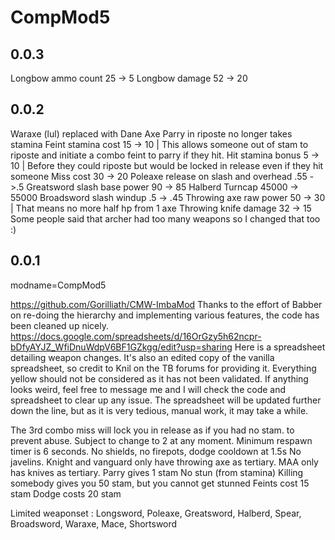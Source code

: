 # CompMod5

## 0.0.3
Longbow ammo count 25 -> 5
Longbow damage 52 -> 20


## 0.0.2
Waraxe (lul) replaced with Dane Axe
Parry in riposte no longer takes stamina
Feint stamina cost 15 -> 10  | This allows someone out of stam to riposte and initiate a combo feint to parry if they hit.
Hit stamina bonus 5 -> 10    | Before they could riposte but would be locked in release even if they hit someone
Miss cost 30 -> 20
Poleaxe release on slash and overhead .55 ->.5
Greatsword slash base power 90 -> 85
Halberd Turncap 45000 -> 55000
Broadsword slash windup .5 -> .45 
Throwing axe raw power 50 -> 30 | That means no more half hp from 1 axe
Throwing knife damage 32 -> 15
Some people said that archer had too many weapons so I changed that too :)

## 0.0.1
modname=CompMod5

https://github.com/Gorilliath/CMW-ImbaMod
Thanks to the effort of Babber on re-doing the hierarchy and implementing various features, 
the code has been cleaned up nicely.
https://docs.google.com/spreadsheets/d/16OrGzy5h62ncpr-bDfyAYJZ_WfiDnuWdpV6BF1GZkgg/edit?usp=sharing
Here is a spreadsheet detailing weapon changes. It's also an edited copy of the vanilla spreadsheet, so credit to Knil on the TB forums for providing it.
Everything yellow should not be considered as it has not been validated. If anything looks weird, feel free to message me and I will check the code and spreadsheet to clear up any issue.
The spreadsheet will be updated further down the line, but as it is very tedious, manual work, it may take a while.


The 3rd combo miss will lock you in release as if you had no stam. to prevent abuse. Subject to change to 2 at any moment.
Minimum respawn timer is 6 seconds.
No shields, no firepots, dodge cooldown at 1.5s
No javelins.
Knight and vanguard only have throwing axe as tertiary.
MAA only has knives as tertiary.
Parry gives 1 stam
No stun (from stamina)
Killing somebody gives you 50 stam, but you cannot get stunned
Feints cost 15 stam
Dodge costs 20 stam

Limited weaponset :
Longsword, Poleaxe, Greatsword, Halberd, Spear, Broadsword, Waraxe, Mace, Shortsword
